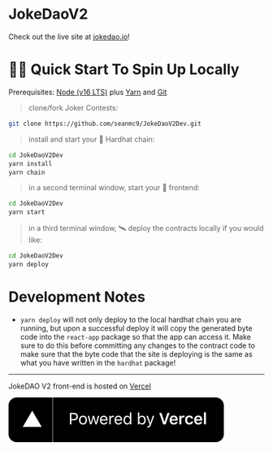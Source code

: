 # JokeDaoV2
Check out the live site at [jokedao.io](https://jokedao.io)!

# 🏄‍♂️ Quick Start To Spin Up Locally

Prerequisites: [Node (v16 LTS)](https://nodejs.org/en/download/) plus [Yarn](https://classic.yarnpkg.com/en/docs/install/) and [Git](https://git-scm.com/downloads)

> clone/fork Joker Contests:

```bash
git clone https://github.com/seanmc9/JokeDaoV2Dev.git
```

> install and start your 👷‍ Hardhat chain:

```bash
cd JokeDaoV2Dev
yarn install
yarn chain
```

> in a second terminal window, start your 📱 frontend:

```bash
cd JokeDaoV2Dev
yarn start
```

> in a third terminal window, 🛰 deploy the contracts locally if you would like:

```bash
cd JokeDaoV2Dev
yarn deploy
```

# Development Notes
 - `yarn deploy` will not only deploy to the local hardhat chain you are running, but upon a successful deploy it will copy the generated byte code into the `react-app` package so that the app can access it. Make sure to do this before committing any changes to the contract code to make sure that the byte code that the site is deploying is the same as what you have written in the `hardhat` package!

 ---
 JokeDAO V2 front-end is hosted on [Vercel](https://vercel.com?utm_source=jokedao&utm_campaign=oss)
 
 [![Vercel](./images/powered-by-vercel.svg)](https://vercel.com?utm_source=jokedao&utm_campaign=oss)
